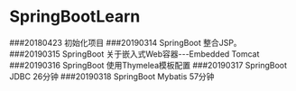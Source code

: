 # SpringBootLearn
###20180423 初始化项目
###20190314 SpringBoot 整合JSP。
###20190315 SpringBoot 关于嵌入式Web容器---Embedded Tomcat
###20190316 SpringBoot 使用Thymelea模板配置 
###20190317 SpringBoot JDBC  26分钟
###20190318 SpringBoot Mybatis 57分钟
